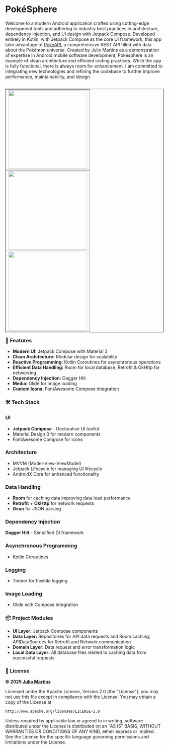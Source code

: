 # PokéSphere
Welcome to a modern Android application crafted using cutting-edge development tools and adhering to industry best practices in architecture, dependency injection, and UI design with Jetpack Compose.
Developed entirely in Kotlin, with Jetpack Compose as the core UI framework, this app take advantage of [PokeAPI](https://pokeapi.co/), a comprehensive REST API filled with data about the Pokémon universe.
Created by Julio Martins as a demonstration of expertise in Android mobile software development, Pokesphere is an example of clean architecture and efficient coding practices. While the app is fully functional, there is always room for enhancement. I am committed to integrating new technologies and refining the codebase to further improve performance, maintainability, and design

<table align="right" border="none">  
    <tr>
        <td> <img width=250px src="https://github.com/user-attachments/assets/7f563fa0-3e0c-4e73-bde0-1a0d7d92e2dd" /> </td>
    </tr>
    <tr>
        <td> <img width=250px src="https://github.com/user-attachments/assets/600a28d9-29d8-43ce-8960-64827914700d"/> </td>
    </tr>
    <tr>
        <td> <img width=250px src="https://github.com/user-attachments/assets/2555b485-3bec-45bc-bc8f-221077ab5db4"/> </td>
    </tr>
</table>
   

### 🚀 Features
- **Modern UI:** Jetpack Compose with Material 3
- **Clean Architecture:** Modular design for scalability
- **Reactive Programming:** Kotlin Coroutines for asynchronous operations
- **Efficient Data Handling:** Room for local database, Retrofit & OkHttp for networking
- **Dependency Injection:** Dagger Hilt
- **Media:** Glide for image loading
- **Custom Icons:** FontAwesome Compose integration

### 🛠️ Tech Stack

### **UI**
- **Jetpack Compose** - Declarative UI toolkit
- Material Design 3 for modern components
- FontAwesome Compose for icons

### **Architecture**
- MVVM (Model-View-ViewModel)
- Jetpack Lifecycle for managing UI lifecycle
- AndroidX Core for enhanced functionality

### **Data Handling**
- **Room** for caching data improving data load performance 
- **Retrofit** + **OkHttp** for network requests
- **Gson** for JSON parsing

### **Dependency Injection**
**Dagger Hilt** - Simplified DI framework

### **Asynchronous Programming**
- Kotlin Coroutines

### **Logging**
- Timber for flexible logging

### **Image Loading**
- Glide with Compose integration

### 📦 Project Modules
- **UI Layer:** Jetpack Compose components
- **Data Layer:** Repositories for API data requests and Room caching; APIDataSources for Retrofit and Network communication
- **Domain Layer:** Data request and error transformation logic
- **Local Data Layer:** All database files related to caching data from successful requests


### 📄 License
**© 2025 [Julio Martins](https://github.com/bricklytics)**

Licensed under the Apache License, Version 2.0 (the "License");
you may not use this file except in compliance with the License.
You may obtain a copy of the License at

    http://www.apache.org/licenses/LICENSE-2.0

Unless required by applicable law or agreed to in writing, software
distributed under the License is distributed on an "AS IS" BASIS,
WITHOUT WARRANTIES OR CONDITIONS OF ANY KIND, either express or implied.
See the License for the specific language governing permissions and
limitations under the License.




